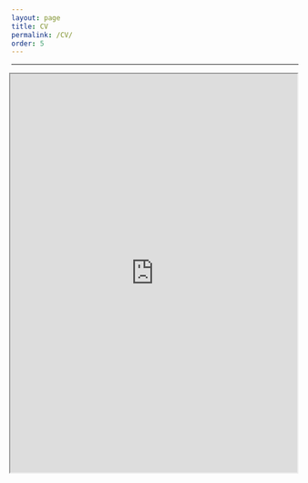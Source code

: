```yaml
---
layout: page
title: CV
permalink: /CV/
order: 5
---
```


---

<div id="anim">
<p></p>
<p></p>
<iframe src="http://www.jinhyuncheong.com/assets/JinHyunCheong_CV.pdf"
width="100%" height = "700px"
align="right">
</iframe>

</div>

